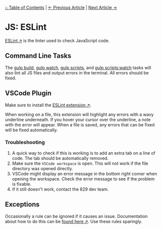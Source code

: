 [⌂ Table of Contents](/docs/README.md) | [← Previous Article](/docs/best-practices/linting/css-stylelint.md) | [Next Article →](/docs/best-practices/linting/php-phpcs.md)

# JS: ESLint
[ESLint ↗](https://eslint.org/) is the linter used to check JavaScript code.

## Command Line Tasks
The [gulp build](/docs/gulp/additional-tasks.md), [gulp watch](/docs/gulp/additional-tasks.md), [gulp scripts](/docs/gulp/additional-tasks.md), and [gulp scripts:watch](/docs/gulp/additional-tasks.md) tasks will also lint all JS files and output errors in the terminal. All errors should be fixed.

## VSCode Plugin
Make sure to install the [ESLint extension ↗](https://marketplace.visualstudio.com/items?itemName=dbaeumer.vscode-eslint).

When working on a file, this extension will highlight any errors with a wavy underline underneath. If you hover your cursor over the underline, a note with the error will appear. When a file is saved, any errors that can be fixed will be fixed automatically.

### Troubleshooting
1. A quick way to check if this is working is to add an extra tab on a line of code. The tab should be automatically removed.
2. Make sure the `VSCode workspace` is open. This will not work if the file directory was opened directly.
3. VSCode might display an error message in the bottom right corner when opening the workspace. Check the error message to see if the problem is fixable.
4. If it still doesn't work, contact the 829 dev team.

## Exceptions
Occasionally a rule can be ignored if it causes an issue. Documentation about how to do this can be [found here ↗](https://eslint.org/docs/latest/use/configure/rules). Use these rules sparingly.